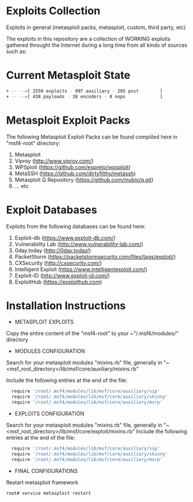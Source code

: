 # Exploits Collection
Exploits in general (metasploit packs, metasploit, custom, third party, etc)

The exploits in this repository are a collection of WORKING exploits gathered throught the Internet during a long time from all kinds of sources such as:

# Current Metasploit State

```bash
+ -- --=[ 1550 exploits - 997 auxiliary - 265 post        ]
+ -- --=[ 438 payloads - 38 encoders - 8 nops             ]
```

# Metasploit Exploit Packs

The following Metasploit Exploit Packs can be found compiiled here in "msf4-root" directory:

1. Metasploit
2. Viproy (http://www.viproy.com/)
3. WPSploit (https://github.com/espreto/wpsploit)
4. MetaSSH (https://github.com/dirtyfilthy/metassh)
5. Metasploit Q Repository (https://github.com/mubix/q.git)
6. ... etc

# Exploit Databases

Exploits from the following databases can be found here:

1. Exploit-db (https://www.exploit-db.com/)
2. Vulnerability Lab (http://www.vulnerability-lab.com/)
3. 0day.today (http://0day.today/)
4. PacketStorm (https://packetstormsecurity.com/files/tags/exploit/)
5. CXSecurity (http://cxsecurity.com/)
6. Intelligent Exploit (https://www.intelligentexploit.com/)
7. Exploit-ID (http://www.exploit-id.com/)
8. ExploitHub (https://exploithub.com)

# Installation Instructions

- METASPLOIT EXPLOITS

Copy the entire content of the "msf4-root" to your ~"/.msf4/modules/" directory


- MODULES CONFIGURATION

Search for your metasploit modules "mixins.rb" file, generally in "~<msf_root_directory>/lib/msf/core/auxiliary/mixins.rb" 

Include the following entries at the end of the file:

```bash
  require '/root/.msf4/modules/lib/msf/core/auxiliary/sip'
  require '/root/.msf4/modules/lib/msf/core/auxiliary/skinny'
  require '/root/.msf4/modules/lib/msf/core/auxiliary/msrp'
```

- EXPLOITS CONFIGURATION

Search for your metasploit modules "mixins.rb" file, generally in "~<msf_root_directory>/lib/msf/core/exploit/mixins.rb" 
Include the following entries at the end of the file:

```bash
  require '/root/.msf4/modules/lib/msf/core/auxiliary/sip'
  require '/root/.msf4/modules/lib/msf/core/auxiliary/skinny'
  require '/root/.msf4/modules/lib/msf/core/auxiliary/msrp'
```

- FINAL CONFIGURATIONS


Restart metasploit framework

```bash
root# service metasploit restart
```
